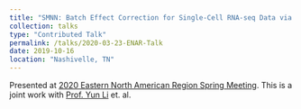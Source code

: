 ```yaml
---
title: "SMNN: Batch Effect Correction for Single-Cell RNA-seq Data via Supervised Mutual Nearest Neighbor Detection"
collection: talks
type: "Contributed Talk"
permalink: /talks/2020-03-23-ENAR-Talk
date: 2019-10-16
location: "Nashivelle, TN"
---
```


Presented at [2020 Eastern North American Region Spring Meeting](https://www.enar.org/meetings/spring2020/index.cfm).
This is a joint work with [Prof. Yun Li](https://yunliweb.its.unc.edu/) et. al.

